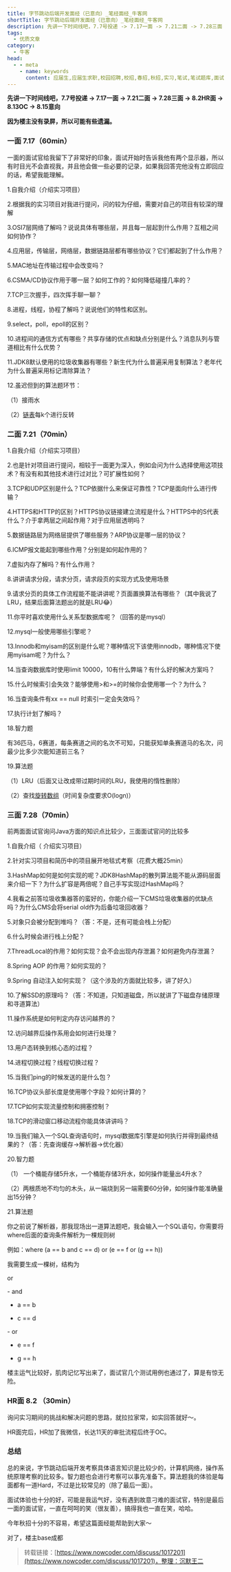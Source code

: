 ```yaml
---
title: 字节跳动后端开发面经（已意向）_笔经面经_牛客网
shortTitle: 字节跳动后端开发面经（已意向）_笔经面经_牛客网
description: 先讲一下时间线吧，7.7号投递 -> 7.17一面 -> 7.21二面 -> 7.28三面 -> 8.2HR面 -> 8.13OC -> 8.15意向
tags:
  - 优质文章
category:
  - 牛客
head:
  - - meta
    - name: keywords
      content: 应届生,应届生求职,校园招聘,校招,春招,秋招,实习,笔试,笔试题库,面试,面试题库,程序员,程序猿,程序猿,产品经理,PM,运营,游戏策划,软件工程师,java,c/c++,php,python,算法,机器学习,人工智能,数据挖掘,数据分析,数据分析师,前端工程师,测试工程师,测试开发工程师,运维工程师,安卓工程师,ios工程师,android,硬件工程师,电气工程师,嵌入式工程师,汽车制造研发,审计,会计,财务管理,市场营销,品牌管理,金融,四大,法务,销售,行政,人力资源,hr,管培生,地产,国企,银行,实习,实习生,招聘,找工作,牛客网
---
```


**先讲一下时间线吧，7.7号投递 -> 7.17一面 -> 7.21二面 -> 7.28三面 -> 8.2HR面 -> 8.13OC -> 8.15意向**

**因为楼主没有录屏，所以可能有些遗漏。**

### **一面 7.17（60min）**

一面的面试官给我留下了非常好的印象，面试开始时告诉我他有两个显示器，所以有时目光不会直视我，并且他会做一些必要的记录，如果我回答完他没有立即回应的话，希望我能理解。

1.自我介绍（介绍实习项目）

2.根据我的实习项目对我进行提问，问的较为仔细，需要对自己的项目有较深的理解

3.OSI7层网络了解吗？说说具体有哪些层，并且每一层起到什么作用？互相之间如何协作？

4.应用层，传输层，网络层，数据链路层都有哪些协议？它们都起到了什么作用？

5.MAC地址在传输过程中会改变吗？

6.CSMA/CD协议作用于哪一层？如何工作的？如何降低碰撞几率的？

7.TCP三次握手，四次挥手聊一聊？

8.进程，线程，协程了解吗？说说他们的特性和区别。

9.select，poll，epoll的区别？

10.进程间的通信方式有哪些？共享存储的优点和缺点分别是什么？消息队列与管道相比有什么优势？

11.JDK8默认使用的垃圾收集器有哪些？新生代为什么普遍采用复制算法？老年代为什么普遍采用标记清除算法？

12.虽迟但到的算法题环节：

（1）接雨水

（2）[链表](/jump/super-jump/word?word=%E9%93%BE%E8%A1%A8)每k个进行反转



### 二面 7.21（70min）

1.自我介绍（介绍实习项目）

2.也是针对项目进行提问，相较于一面更为深入，例如会问为什么选择使用这项技术？有没有和其他技术进行过对比？可扩展性如何？

3.TCP和UDP区别是什么？TCP依据什么来保证可靠性？TCP是面向什么进行传输？

4.HTTPS和HTTP的区别？HTTPS协议链接建立流程是什么？HTTPS中的S代表什么？介于拿两层之间起作用？对于应用层透明吗？

5.数据链路层为网络层提供了哪些服务？ARP协议是哪一层的协议？

6.ICMP报文能起到哪些作用？分别是如何起作用的？

7.虚拟内存了解吗？有什么作用？

8.讲讲请求分段，请求分页，请求段页的实现方式及使用场景

9.请求分页的具体工作流程能不能讲讲呢？页面置换算法有哪些？（其中我说了LRU，结果后面算法题出的就是LRU😂）

11.你平时喜欢使用什么关系型数据库呢？（回答的是mysql）

12.mysql一般使用哪些引擎呢？

13.Innodb和myisam的区别是什么呢？哪种情况下该使用innodb，哪种情况下使用myisam呢？为什么？

14.当查询数据库时使用limit 10000，10有什么弊端？有什么好的解决方案吗？

15.什么时候索引会失效？能够使用>和>=的时候你会使用哪一个？为什么？

16.当查询条件有xx == null 时索引一定会失效吗？

17.执行计划了解吗？

18.智力题

有36匹马，6赛道，每条赛道之间的名次不可知，只能获知单条赛道马的名次，问最少比多少次能知道前三名？

19.算法题

（1）LRU（后面又让改成带过期时间的LRU，我使用的惰性删除）

（2）查找[旋转数组](/jump/super-jump/word?word=%E6%97%8B%E8%BD%AC%E6%95%B0%E7%BB%84)（时间复杂度要求O(logn)）



### 三面 7.28（70min）

前两面面试官询问Java方面的知识点比较少，三面面试官问的比较多

1.自我介绍（ 介绍实习项目）

2.针对实习项目和简历中的项目展开地毯式考察（花费大概25min）

3.HashMap如何是如何实现的呢？JDK8HashMap的散列算法能不能从源码层面来介绍一下？为什么扩容是两倍呢？自己手写实现过HashMap吗？

4.我看之前答垃圾收集器答的蛮好的，你能介绍一下CMS垃圾收集器的优缺点吗？为什么CMS会将serial old作为后备垃圾回收器？

5.对象只会被分配到堆吗？（答：不是，还有可能会栈上分配）

6.什么时候会进行栈上分配？

7.ThreadLocal的作用？如何实现？会不会出现内存泄漏？如何避免内存泄漏？

8.Spring AOP 的作用？如何实现的？

9.Spring 自动注入如何实现？（这个涉及的方面就比较多，讲了好久）

10.了解SSD的原理吗？（答：不知道，只知道磁盘，所以就讲了下磁盘存储原理和寻道算法）

11.操作系统是如何判定内存访问越界的？

12.访问越界后操作系用会如何进行处理？

13.用户态转换到核心态的过程？

14.进程切换过程？线程切换过程？

15.当我们ping的时候发送的是什么包？

16.TCP协议头部长度是使用哪个字段？如何计算的？

17.TCP如何实现流量控制和拥塞控制？

18.TCP的滑动窗口移动流程你能具体讲讲吗？

19.当我们输入一个SQL查询语句时，mysql数据库引擎是如何执行并得到最终结果的？（答：先查询缓存->解析器->优化器）

20.智力题

（1） 一个桶能存储5升水，一个桶能存储3升水，如何操作能量出4升水？

（2）两根质地不均匀的木头，从一端烧到另一端需要60分钟，如何操作能准确量出15分钟？

21.算法题

你之前说了解析器，那我现场出一道算法题吧，我会输入一个SQL语句，你需要将where后面的查询条件解析为一棵规则树

例如：where (a == b and c == d) or (e == f or (g == h))

我需要生成一棵树，结构为

or

\- and

 - a == b

 - c == d

\- or

 - e == f

 - g == h

楼主运气比较好，肌肉记忆写出来了，面试官几个测试用例也通过了，算是有惊无险。



### HR面 8.2 （30min）

询问实习期间的挑战和解决问题的思路，就拉拉家常，如实回答就好～。

HR面完后，HR加了我微信，长达11天的审批流程后终于OC。

### 总结

总的来说，字节跳动后端开发考察具体语言知识是比较少的，计算机网络，操作系统原理考察的比较多。智力题也会进行考察可以事先准备下。算法题我的体验是每面都有一道Hard，不过是比较常见的（除了最后一面）。

面试体验也十分的好，可能是我运气好，没有遇到故意刁难的面试官，特别是最后一面的面试官，一直在呵呵的笑（很友善），搞得我也一直在笑，哈哈。

今年秋招十分的不容易，希望这篇面经能帮助到大家～



对了，楼主base成都

>转载链接：[https://www.nowcoder.com/discuss/1017201](https://www.nowcoder.com/discuss/1017201)，整理：沉默王二
